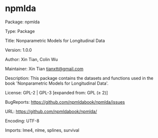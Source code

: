 # npmlda
Package: npmlda

Type: Package

Title: Nonparametric Models for Longitudinal Data

Version: 1.0.0

Author: Xin Tian, Colin Wu 

Maintainer: Xin Tian  <tianxtt@gmail.com>

Description: This package contains the datasets and functions used in the book 'Nonparametric Models for Longitudinal Data'.     

License: 	GPL-2 | GPL-3 [expanded from: GPL (≥ 2)]

BugReports:	https://github.com/npmldabook/npmlda/issues

URL:	https://github.com/npmldabook/npmlda/

Encoding: UTF-8

Imports: 
  lme4,
  nlme,
  splines,
  survival
